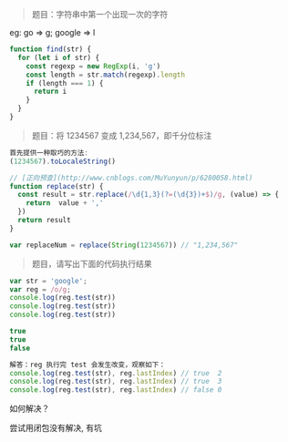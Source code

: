 > 题目：字符串中第一个出现一次的字符

eg: go => g; google => l

```js
function find(str) {
  for (let i of str) {
    const regexp = new RegExp(i, 'g')
    const length = str.match(regexp).length
    if (length === 1) {
      return i
    }
  }
}
```

> 题目：将 1234567 变成 1,234,567，即千分位标注

```js
首先提供一种取巧的方法:
(1234567).toLocaleString()
```

```js
// [正向预查](http://www.cnblogs.com/MuYunyun/p/6280058.html)
function replace(str) {
  const result = str.replace(/\d{1,3}(?=(\d{3})+$)/g, (value) => {
    return  value + ','
  })
  return result
}

var replaceNum = replace(String(1234567)) // "1,234,567"
```

> 题目，请写出下面的代码执行结果

```js
var str = 'google';
var reg = /o/g;
console.log(reg.test(str))
console.log(reg.test(str))
console.log(reg.test(str))
```

```js
true
true
false
```

```js
解答：reg 执行完 test 会发生改变，观察如下：
console.log(reg.test(str), reg.lastIndex) // true  2
console.log(reg.test(str), reg.lastIndex) // true  3
console.log(reg.test(str), reg.lastIndex) // false 0
```

如何解决？

尝试用闭包没有解决, 有坑